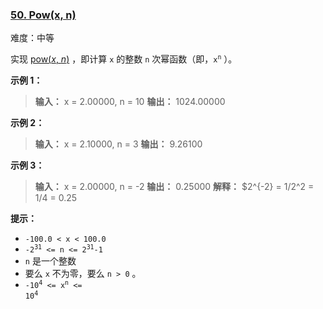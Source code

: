 ### [50\. Pow(x, n)](https://leetcode.cn/problems/powx-n/)

难度：中等

实现 [pow(_x_, _n_)](https://www.cplusplus.com/reference/valarray/pow/) ，即计算 `x` 的整数 `n` 次幂函数（即，<code>x<sup>n</sup></code> ）。

**示例 1：**

> **输入：** x = 2.00000, n = 10
> **输出：** 1024.00000

**示例 2：**

> **输入：** x = 2.10000, n = 3
> **输出：** 9.26100

**示例 3：**

> **输入：** x = 2.00000, n = -2
> **输出：** 0.25000
> **解释：** $2^{-2} = 1/2^2 = 1/4 = 0.25

**提示：**

- `-100.0 < x < 100.0`
- <code>-2<sup>31</sup> <= n <= 2<sup>31</sup>-1</code>
- `n` 是一个整数
- 要么 `x` 不为零，要么 `n > 0` 。
- <code>-10<sup>4</sup> <= x<sup>n</sup> <= 10<sup>4</sup></code>

